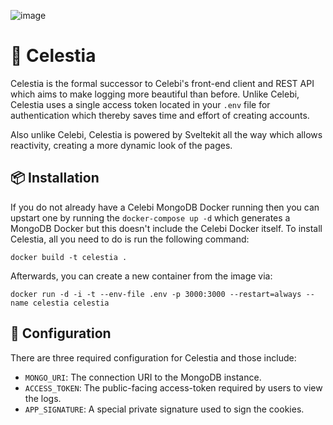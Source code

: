![image](https://user-images.githubusercontent.com/69381903/163691703-020f241f-50d8-474b-94e2-b368ba64504f.png)
# 🌇 Celestia
Celestia is the formal successor to Celebi's front-end client and REST API which aims to make logging more beautiful than before. Unlike Celebi, Celestia uses a single access token located in your `.env` file for authentication which thereby saves time and effort of creating accounts.

Also unlike Celebi, Celestia is powered by Sveltekit all the way which allows reactivity, creating a more dynamic look of the pages.

## 📦 Installation
If you do not already have a Celebi MongoDB Docker running then you can upstart one by running the `docker-compose up -d` which generates a MongoDB Docker but this doesn't include the Celebi Docker itself. To install Celestia, all you need to do is run the following command:
```shell
docker build -t celestia .
```

Afterwards, you can create a new container from the image via:
```shell
docker run -d -i -t --env-file .env -p 3000:3000 --restart=always --name celestia celestia
```

## 📓 Configuration
There are three required configuration for Celestia and those include:
- `MONGO_URI`: The connection URI to the MongoDB instance.
- `ACCESS_TOKEN`: The public-facing access-token required by users to view the logs.
- `APP_SIGNATURE`: A special private signature used to sign the cookies.
